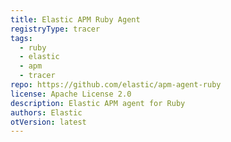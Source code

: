 ```yaml
---
title: Elastic APM Ruby Agent
registryType: tracer
tags:
  - ruby
  - elastic
  - apm
  - tracer
repo: https://github.com/elastic/apm-agent-ruby
license: Apache License 2.0
description: Elastic APM agent for Ruby
authors: Elastic
otVersion: latest
---
```


